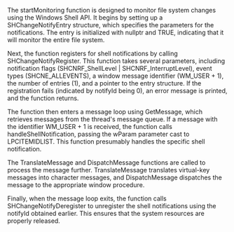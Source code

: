 The startMonitoring function is designed to monitor file system changes using the Windows Shell API. It begins by setting up a SHChangeNotifyEntry structure, which specifies the parameters for the notifications. The entry is initialized with nullptr and TRUE, indicating that it will monitor the entire file system.

Next, the function registers for shell notifications by calling SHChangeNotifyRegister. This function takes several parameters, including notification flags (SHCNRF_ShellLevel | SHCNRF_InterruptLevel), event types (SHCNE_ALLEVENTS), a window message identifier (WM_USER + 1), the number of entries (1), and a pointer to the entry structure. If the registration fails (indicated by notifyId being 0), an error message is printed, and the function returns.

The function then enters a message loop using GetMessage, which retrieves messages from the thread's message queue. If a message with the identifier WM_USER + 1 is received, the function calls handleShellNotification, passing the wParam parameter cast to LPCITEMIDLIST. This function presumably handles the specific shell notification.

The TranslateMessage and DispatchMessage functions are called to process the message further. TranslateMessage translates virtual-key messages into character messages, and DispatchMessage dispatches the message to the appropriate window procedure.

Finally, when the message loop exits, the function calls SHChangeNotifyDeregister to unregister the shell notifications using the notifyId obtained earlier. This ensures that the system resources are properly released.